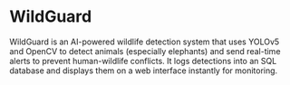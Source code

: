 # WildGuard
WildGuard is an AI-powered wildlife detection system that uses YOLOv5 and OpenCV to detect animals (especially elephants) and send real-time alerts to prevent human-wildlife conflicts. It logs detections into an SQL database and displays them on a web interface instantly for monitoring.
